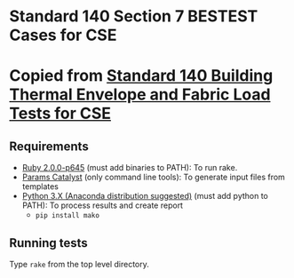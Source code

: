 # Standard 140 Section 7 BESTEST Cases for CSE

# Copied from [Standard 140 Building Thermal Envelope and Fabric Load Tests for CSE](https://github.com/cse-sim/std140-cse)

## Requirements

- [Ruby 2.0.0-p645](https://dl.bintray.com/oneclick/rubyinstaller/rubyinstaller-2.0.0-p645.exe) (must add binaries to PATH): To run rake.
- [Params Catalyst](http://downloads.bigladdersoftware.com/?ref=params-catalyst-latest-win) (only command line tools): To generate input files from templates
- [Python 3.X (Anaconda distribution suggested)](https://www.anaconda.com/distribution/) (must add python to PATH): To process results and create report
    - `pip install mako`

## Running tests

Type `rake` from the top level directory.
